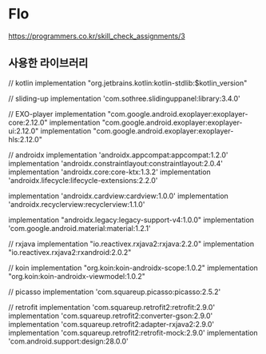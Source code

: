 # Flo
https://programmers.co.kr/skill_check_assignments/3

## 사용한 라이브러리
// kotlin
implementation "org.jetbrains.kotlin:kotlin-stdlib:$kotlin_version"

// sliding-up
implementation 'com.sothree.slidinguppanel:library:3.4.0'

// EXO-player
implementation "com.google.android.exoplayer:exoplayer-core:2.12.0"
implementation "com.google.android.exoplayer:exoplayer-ui:2.12.0"
implementation "com.google.android.exoplayer:exoplayer-hls:2.12.0"

// androidx
implementation 'androidx.appcompat:appcompat:1.2.0'
implementation 'androidx.constraintlayout:constraintlayout:2.0.4'
implementation 'androidx.core:core-ktx:1.3.2'
implementation 'androidx.lifecycle:lifecycle-extensions:2.2.0'

implementation 'androidx.cardview:cardview:1.0.0'
implementation 'androidx.recyclerview:recyclerview:1.1.0'

implementation "androidx.legacy:legacy-support-v4:1.0.0"
implementation 'com.google.android.material:material:1.2.1'

// rxjava
implementation "io.reactivex.rxjava2:rxjava:2.2.0"
implementation "io.reactivex.rxjava2:rxandroid:2.0.2"

// koin
implementation "org.koin:koin-androidx-scope:1.0.2"
implementation "org.koin:koin-androidx-viewmodel:1.0.2"

// picasso
implementation 'com.squareup.picasso:picasso:2.5.2'

// retrofit
implementation 'com.squareup.retrofit2:retrofit:2.9.0'
implementation 'com.squareup.retrofit2:converter-gson:2.9.0'
implementation 'com.squareup.retrofit2:adapter-rxjava2:2.9.0'
implementation 'com.squareup.retrofit2:retrofit-mock:2.9.0'
implementation 'com.android.support:design:28.0.0'
